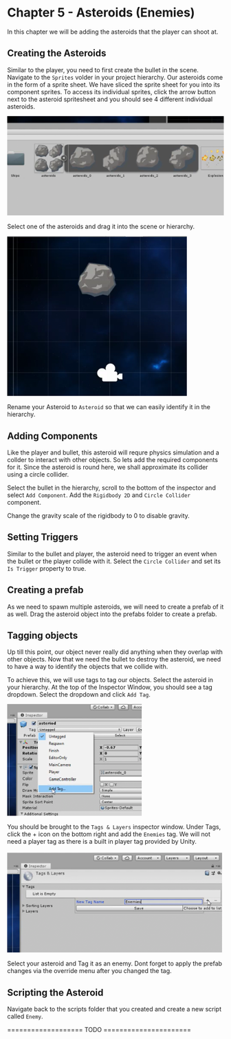# Chapter 5 - Asteroids (Enemies)

In this chapter we will be adding the asteroids that the player can shoot at.

## Creating the Asteroids

Similar to the player, you need to first create the bullet in the scene. Navigate to the `Sprites` volder in your project hierarchy. Our asteroids come in the form of a sprite sheet. We have sliced the sprite sheet for you into its component sprites. To access its individual sprites, click the arrow button next to the asteroid spritesheet and you should see 4 different individual asteroids.

![Asteroid asset sliced](https://github.com/DarkDestry/Unity-GDG-Workshop/blob/master/Docs/Images/Chapter%205/AsteroidAssets.png?raw=true)

Select one of the asteroids and drag it into the scene or hierarchy. 

![Asteroid in Scene View](https://github.com/DarkDestry/Unity-GDG-Workshop/blob/master/Docs/Images/Chapter%205/AsteroidInScene.png?raw=true)

Rename your Asteroid to `Asteroid` so that we can easily identify it in the hierarchy. 

## Adding Components

Like the player and bullet, this asteroid will requre physics simulation and a collder to interact with other objects. So lets add the required components for it. Since the asteroid is round here, we shall approximate its collider using a circle collider.

Select the bullet in the hierarchy, scroll to the bottom of the inspector and select `Add Component`. Add the `Rigidbody 2D` and `Circle Collider` component.

Change the gravity scale of the rigidbody to 0 to disable gravity.

## Setting Triggers

Similar to the bullet and player, the asteroid need to trigger an event when the bullet or the player collide with it. Select the `Circle Collider` and set its `Is Trigger` property to true. 

## Creating a prefab

As we need to spawn multiple asteroids, we will need to create a prefab of it as well. Drag the asteroid object into the prefabs folder to create a prefab.

## Tagging objects

Up till this point, our object never really did anything when they overlap with other objects. Now that we need the bullet to destroy the asteroid, we need to have a way to identify the objects that we collide with.

To achieve this, we will use tags to tag our objects. Select the asteroid in your hierarchy. At the top of the Inspector Window, you should see a tag dropdown. Select the dropdown and click `Add Tag`.

![Add Tag](https://github.com/DarkDestry/Unity-GDG-Workshop/blob/master/Docs/Images/Chapter%205/AddTag.png?raw=true)

You should be brought to the `Tags & Layers` inspector window. Under Tags, click the + icon on the bottom right and add the `Enemies` tag. We will not need a player tag as there is a built in player tag provided by Unity.

![Enemies Tag](https://github.com/DarkDestry/Unity-GDG-Workshop/blob/master/Docs/Images/Chapter%205/EnemiesTag.png?raw=true)

Select your asteroid and Tag it as an enemy. Dont forget to apply the prefab changes via the override menu after you changed the tag.

## Scripting the Asteroid

Navigate back to the scripts folder that you created and create a new script called `Enemy`. 

=================== TODO ======================


